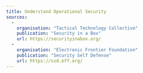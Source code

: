 ```yaml
---
title: Understand Operational Security
sources:
  -
    organisation: "Tactical Technology Collective"
    publication: "Security in a Box"
    url: https://securityinabox.org/
  -
    organisation: "Electronic Frontier Foundation"
    publication: "Security Self Defense"
    url: https://ssd.eff.org/
---
```


